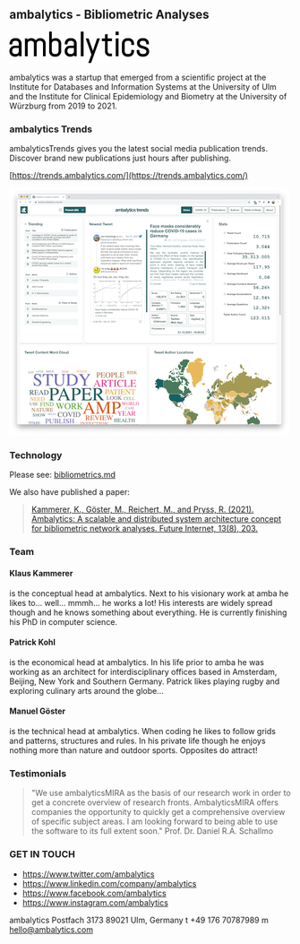 ## ambalytics - Bibliometric Analyses

![ambalytics logo](ambalytics-logo.png)

ambalytics was a startup that emerged from a scientific project at the Institute for Databases and Information Systems at the University of Ulm and the Institute for Clinical Epidemiology and Biometry at the University of Würzburg from 2019 to 2021. 

### ambalytics Trends

ambalyticsTrends gives you the latest social media publication trends.
Discover brand new publications just hours after publishing.

[https://trends.ambalytics.com/](https://trends.ambalytics.com/)

![ambalytics trends](ambalytics-trends.png)

### Technology

Please see: [bibliometrics.md](bibliometrics.md)

We also have published a paper:

> [Kammerer, K., Göster, M., Reichert, M., and Pryss, R. (2021). Ambalytics: A scalable and distributed system architecture concept for bibliometric network analyses. Future Internet, 13(8), 203.](https://www.mdpi.com/1999-5903/13/8/203)

### Team

#### Klaus Kammerer
is the conceptual head at ambalytics.
Next to his visionary work at amba he likes to… well… mmmh… he works a lot! His interests are widely spread though and he knows something about everything. He is currently finishing his PhD in computer science.

#### Patrick Kohl
is the economical head at ambalytics.
In his life prior to amba he was working as an architect for interdisciplinary offices based in Amsterdam, Beijing, New York and Southern Germany. Patrick likes playing rugby and exploring culinary arts around the globe…

#### Manuel Göster
is the technical head at ambalytics.
When coding he likes to follow grids and patterns, structures and rules. In his private life though he enjoys nothing more than nature and outdoor sports. Opposites do attract!

### Testimonials

> "We use ambalyticsMIRA as the basis of our research work in order to get a concrete overview of research fronts. AmbalyticsMIRA offers companies the opportunity to quickly get a comprehensive overview of specific subject areas. I am looking forward to being able to use the software to its full extent soon."
Prof. Dr. Daniel R.A. Schallmo

### GET IN TOUCH

- https://www.twitter.com/ambalytics
- https://www.linkedin.com/company/ambalytics
- https://www.facebook.com/ambalytics
- https://www.instagram.com/ambalytics


ambalytics
Postfach 3173
89021 Ulm, Germany
t +49 176 70787989
m hello@ambalytics.com
